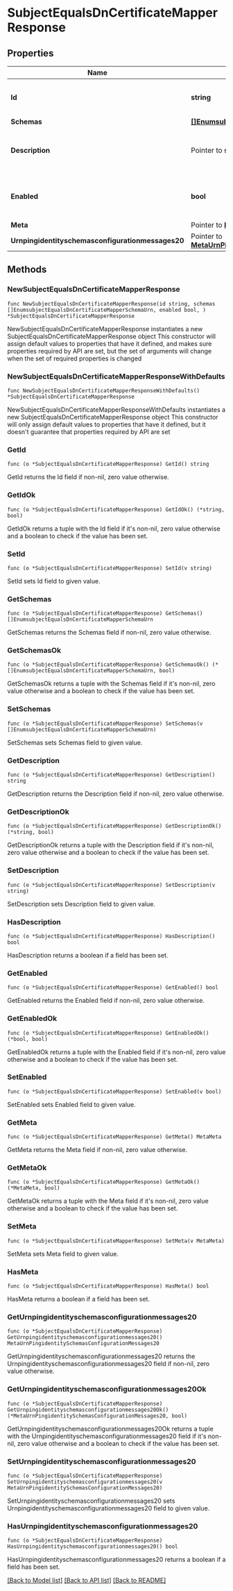 # SubjectEqualsDnCertificateMapperResponse

## Properties

Name | Type | Description | Notes
------------ | ------------- | ------------- | -------------
**Id** | **string** | Name of the Certificate Mapper | 
**Schemas** | [**[]EnumsubjectEqualsDnCertificateMapperSchemaUrn**](EnumsubjectEqualsDnCertificateMapperSchemaUrn.md) |  | 
**Description** | Pointer to **string** | A description for this Certificate Mapper | [optional] 
**Enabled** | **bool** | Indicates whether the Certificate Mapper is enabled. | 
**Meta** | Pointer to [**MetaMeta**](MetaMeta.md) |  | [optional] 
**Urnpingidentityschemasconfigurationmessages20** | Pointer to [**MetaUrnPingidentitySchemasConfigurationMessages20**](MetaUrnPingidentitySchemasConfigurationMessages20.md) |  | [optional] 

## Methods

### NewSubjectEqualsDnCertificateMapperResponse

`func NewSubjectEqualsDnCertificateMapperResponse(id string, schemas []EnumsubjectEqualsDnCertificateMapperSchemaUrn, enabled bool, ) *SubjectEqualsDnCertificateMapperResponse`

NewSubjectEqualsDnCertificateMapperResponse instantiates a new SubjectEqualsDnCertificateMapperResponse object
This constructor will assign default values to properties that have it defined,
and makes sure properties required by API are set, but the set of arguments
will change when the set of required properties is changed

### NewSubjectEqualsDnCertificateMapperResponseWithDefaults

`func NewSubjectEqualsDnCertificateMapperResponseWithDefaults() *SubjectEqualsDnCertificateMapperResponse`

NewSubjectEqualsDnCertificateMapperResponseWithDefaults instantiates a new SubjectEqualsDnCertificateMapperResponse object
This constructor will only assign default values to properties that have it defined,
but it doesn't guarantee that properties required by API are set

### GetId

`func (o *SubjectEqualsDnCertificateMapperResponse) GetId() string`

GetId returns the Id field if non-nil, zero value otherwise.

### GetIdOk

`func (o *SubjectEqualsDnCertificateMapperResponse) GetIdOk() (*string, bool)`

GetIdOk returns a tuple with the Id field if it's non-nil, zero value otherwise
and a boolean to check if the value has been set.

### SetId

`func (o *SubjectEqualsDnCertificateMapperResponse) SetId(v string)`

SetId sets Id field to given value.


### GetSchemas

`func (o *SubjectEqualsDnCertificateMapperResponse) GetSchemas() []EnumsubjectEqualsDnCertificateMapperSchemaUrn`

GetSchemas returns the Schemas field if non-nil, zero value otherwise.

### GetSchemasOk

`func (o *SubjectEqualsDnCertificateMapperResponse) GetSchemasOk() (*[]EnumsubjectEqualsDnCertificateMapperSchemaUrn, bool)`

GetSchemasOk returns a tuple with the Schemas field if it's non-nil, zero value otherwise
and a boolean to check if the value has been set.

### SetSchemas

`func (o *SubjectEqualsDnCertificateMapperResponse) SetSchemas(v []EnumsubjectEqualsDnCertificateMapperSchemaUrn)`

SetSchemas sets Schemas field to given value.


### GetDescription

`func (o *SubjectEqualsDnCertificateMapperResponse) GetDescription() string`

GetDescription returns the Description field if non-nil, zero value otherwise.

### GetDescriptionOk

`func (o *SubjectEqualsDnCertificateMapperResponse) GetDescriptionOk() (*string, bool)`

GetDescriptionOk returns a tuple with the Description field if it's non-nil, zero value otherwise
and a boolean to check if the value has been set.

### SetDescription

`func (o *SubjectEqualsDnCertificateMapperResponse) SetDescription(v string)`

SetDescription sets Description field to given value.

### HasDescription

`func (o *SubjectEqualsDnCertificateMapperResponse) HasDescription() bool`

HasDescription returns a boolean if a field has been set.

### GetEnabled

`func (o *SubjectEqualsDnCertificateMapperResponse) GetEnabled() bool`

GetEnabled returns the Enabled field if non-nil, zero value otherwise.

### GetEnabledOk

`func (o *SubjectEqualsDnCertificateMapperResponse) GetEnabledOk() (*bool, bool)`

GetEnabledOk returns a tuple with the Enabled field if it's non-nil, zero value otherwise
and a boolean to check if the value has been set.

### SetEnabled

`func (o *SubjectEqualsDnCertificateMapperResponse) SetEnabled(v bool)`

SetEnabled sets Enabled field to given value.


### GetMeta

`func (o *SubjectEqualsDnCertificateMapperResponse) GetMeta() MetaMeta`

GetMeta returns the Meta field if non-nil, zero value otherwise.

### GetMetaOk

`func (o *SubjectEqualsDnCertificateMapperResponse) GetMetaOk() (*MetaMeta, bool)`

GetMetaOk returns a tuple with the Meta field if it's non-nil, zero value otherwise
and a boolean to check if the value has been set.

### SetMeta

`func (o *SubjectEqualsDnCertificateMapperResponse) SetMeta(v MetaMeta)`

SetMeta sets Meta field to given value.

### HasMeta

`func (o *SubjectEqualsDnCertificateMapperResponse) HasMeta() bool`

HasMeta returns a boolean if a field has been set.

### GetUrnpingidentityschemasconfigurationmessages20

`func (o *SubjectEqualsDnCertificateMapperResponse) GetUrnpingidentityschemasconfigurationmessages20() MetaUrnPingidentitySchemasConfigurationMessages20`

GetUrnpingidentityschemasconfigurationmessages20 returns the Urnpingidentityschemasconfigurationmessages20 field if non-nil, zero value otherwise.

### GetUrnpingidentityschemasconfigurationmessages20Ok

`func (o *SubjectEqualsDnCertificateMapperResponse) GetUrnpingidentityschemasconfigurationmessages20Ok() (*MetaUrnPingidentitySchemasConfigurationMessages20, bool)`

GetUrnpingidentityschemasconfigurationmessages20Ok returns a tuple with the Urnpingidentityschemasconfigurationmessages20 field if it's non-nil, zero value otherwise
and a boolean to check if the value has been set.

### SetUrnpingidentityschemasconfigurationmessages20

`func (o *SubjectEqualsDnCertificateMapperResponse) SetUrnpingidentityschemasconfigurationmessages20(v MetaUrnPingidentitySchemasConfigurationMessages20)`

SetUrnpingidentityschemasconfigurationmessages20 sets Urnpingidentityschemasconfigurationmessages20 field to given value.

### HasUrnpingidentityschemasconfigurationmessages20

`func (o *SubjectEqualsDnCertificateMapperResponse) HasUrnpingidentityschemasconfigurationmessages20() bool`

HasUrnpingidentityschemasconfigurationmessages20 returns a boolean if a field has been set.


[[Back to Model list]](../README.md#documentation-for-models) [[Back to API list]](../README.md#documentation-for-api-endpoints) [[Back to README]](../README.md)


